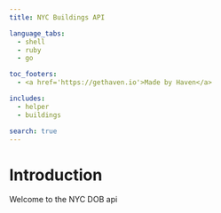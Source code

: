 ```yaml
---
title: NYC Buildings API

language_tabs:
  - shell
  - ruby
  - go

toc_footers:
  - <a href='https://gethaven.io'>Made by Haven</a>

includes:
  - helper
  - buildings

search: true
---
```


# Introduction

Welcome to the NYC DOB api

